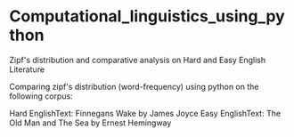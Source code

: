 # Computational_linguistics_using_python
Zipf's distribution and comparative analysis on Hard and Easy English Literature

Comparing zipf's distribution (word-frequency) using python on the following corpus:

Hard EnglishText: Finnegans Wake by James Joyce
Easy EnglishText: The Old Man and The Sea by Ernest Hemingway
